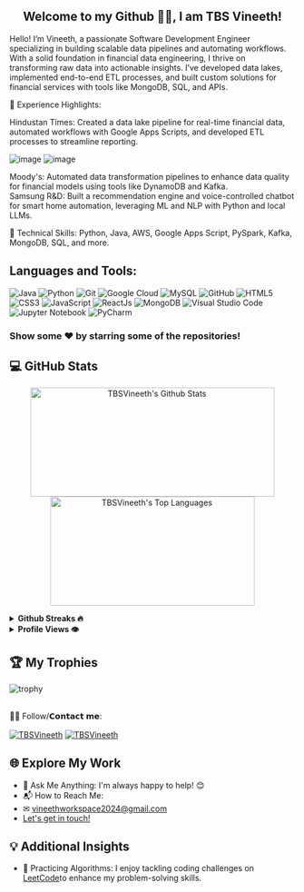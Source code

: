  <h2 align="center">Welcome to my Github 🙏🏻, I am  TBS Vineeth!</h2>
 
Hello! I’m Vineeth, a passionate Software Development Engineer specializing in building scalable data pipelines and automating workflows. With a solid foundation in financial data engineering, I thrive on transforming raw data into actionable insights. I’ve developed data lakes, implemented end-to-end ETL processes, and built custom solutions for financial services with tools like MongoDB, SQL, and APIs.

💼 Experience Highlights:

Hindustan Times: Created a data lake pipeline for real-time financial data, automated workflows with Google Apps Scripts, and developed ETL processes to streamline reporting.</br>

![image](https://github.com/user-attachments/assets/889db216-1a17-41ec-b094-400ad9eb4c2b)
![image](https://github.com/user-attachments/assets/60f6ee20-1d2f-4bb2-bc34-2f71d8713a03)


Moody's: Automated data transformation pipelines to enhance data quality for financial models using tools like DynamoDB and Kafka.</br>
Samsung R&D: Built a recommendation engine and voice-controlled chatbot for smart home automation, leveraging ML and NLP with Python and local LLMs.</br>

🔧 Technical Skills:
Python, Java, AWS, Google Apps Script, PySpark, Kafka, MongoDB, SQL, and more.</br>

## Languages and Tools: 
![Java](https://img.shields.io/badge/Java-ED8B00?logo=openjdk&logoColor=white)
![Python](https://img.shields.io/badge/-Python-3776AB?logo=python&logoColor=white)
![Git](https://img.shields.io/badge/-Git-F05032?logo=Git&logoColor=white)
![Google Cloud](https://img.shields.io/badge/-Cloud-232F3E?logo=Google-cloud&logoColor=blue)
![MySQL](https://img.shields.io/badge/-MySQL-4479A1?logo=MySQL&logoColor=white)
![GitHub](https://img.shields.io/badge/-GitHub-181717?logo=GitHub&logoColor=white)
![HTML5](https://img.shields.io/badge/-HTML5-E34F26?logo=html5&logoColor=white)
![CSS3](https://img.shields.io/badge/-CSS3-1572B6?logo=css3&logoColor=white)
![JavaScript](https://img.shields.io/badge/-JavaScript-F7DF1E?logo=JavaScript&logoColor=black)
![ReactJs](https://img.shields.io/badge/React-20232A?style=for-the-badge&logo=react&logoColor=61DAFB)
![MongoDB](https://img.shields.io/badge/-MongoDB-47A248?logo=MongoDB&logoColor=white)
![Visual Studio Code](https://img.shields.io/badge/-Visual%20Studio%20Code-007ACC?logo=Visual%20Studio%20Code&logoColor=white)
![Jupyter Notebook](https://img.shields.io/badge/-Jupyter%20Notebook-F37626?logo=Jupyter&logoColor=white)
![PyCharm](https://img.shields.io/badge/-PyCharm-000000?logo=PyCharm&logoColor=white)

### Show some ❤️ by starring some of the repositories!

## 💻 GitHub Stats
<p align="center">
  <a href="#"><img alt="TBSVineeth's Github Stats" src="https://denvercoder1-github-readme-stats.vercel.app/api/?username=vineethpandu&show_icons=true&count_private=true&theme=dark&hide_border=true&bg_color=151515&title_color=f2f2f2&icon_color=79fe96" height="192px" width="430px"></a>
  <a href="#"><img alt="TBSVineeth's Top Languages" src="https://github-readme-stats.vercel.app/api/top-langs/?username=vineethpandu&langs_count=8&count_private=true&layout=compact&theme=dark&hide_border=true&hide=Jupyter%20notebook,less&bg_color=151515&title_color=f2f2f2&icon_color=79fe96" height="192px" width="360px"></a><br>
<!--   <b>Note:</b> <i>Top languages is only a metric of the languages my public code consists of and doesn't reflect experience or skill level.</i> -->
</p>

<details>	
  <summary><b> Github Streaks 🔥</b></summary><br>
  <p align="center">
  <a href="#"><img width="500px" src="https://github-readme-streak-stats.herokuapp.com/?user=vineethpandu&hide_border=true&theme=dark"></a></p>
</details>
<details>
  <summary><b> Profile Views 👁️</b></summary>
  <br>
  <img src="https://komarev.com/ghpvc/?username=vineethpandu&label=PROFILE+VIEWS&style=for-the-badge&color=brightgreen">
</details>

## 🏆 My Trophies <br > 
  
  ![trophy](https://github-profile-trophy.vercel.app/?username=vineethpandu&theme=juicyfresh&no-frame=true&row=1&&margin-w=20&no-bg=true)
  <br ><br >

🙋‍♂️ Follow/𝗖𝗼𝗻𝘁𝗮𝗰𝘁 𝗺𝗲:
<br>
<p align="left" dir="auto">
<a href="https://www.linkedin.com/in/vineeth-tirumalasetti-7749621ba/" rel="nofollow"><img align="center" src="https://img.shields.io/badge/LinkedIn-0077B5?style=for-the-badge&logo=linkedin&logoColor=white" alt="TBSVineeth"></a>
<a href="https://www.instagram.com/vineeth_tbs/" rel="nofollow"><img align="center" src="https://img.shields.io/badge/Instagram-E4405F?style=for-the-badge&logo=instagram&logoColor=white" alt="TBSVineeth"></a>

</p>

## 🌐 Explore My Work
- 💬 Ask Me Anything: I'm always happy to help! 😊
- 📬 How to Reach Me:
- ✉ vineethworkspace2024@gmail.com
- [Let's get in touch!](https://www.linkedin.com/in/vineeth-tirumalasetti-7749621ba/)

## 💡 Additional Insights
- 🧠 Practicing Algorithms: I enjoy tackling coding challenges on [LeetCode](https://leetcode.com/Vineeth20BIT/)to enhance my problem-solving skills.


<!--
**TBSVineeth/TBSVineeth** is a ✨ _special_ ✨ repository because its `README.md` (this file) appears on your GitHub profile.

Here are some ideas to get you started:

- 🔭 I’m currently working on ...
- 🌱 I’m currently learning ...
- 👯 I’m looking to collaborate on ...
- 🤔 I’m looking for help with ...
- 💬 Ask me about ...
- 📫 How to reach me: ...
- 😄 Pronouns: ...
- ⚡ Fun fact: ...
-->
